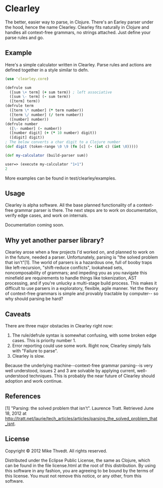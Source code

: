 # Clearley

The better, easier way to parse, in Clojure. There's an Earley parser under the hood,
hence the name Clearley.
Clearley fits naturally in Clojure and handles all context-free grammars,
no strings attached. Just define your parse rules and go.

## Example

Here's a simple calculator written in Clearley. Parse rules and actions
are defined together in a style similar to defn.

```clojure
(use 'clearley.core)

(defrule sum
  ([sum \+ term] (+ sum term)) ; left associative
  ([sum \- term] (- sum term))
  ([term] term))
(defrule term
  ([term \* number] (* term number))
  ([term \/ number] (/ term number))
  ([number] number))
(defrule number
  ([\- number] (- number))
  ([number digit] (+ (* 10 number) digit))
  ([digit] digit))
; The below converts a char digit to a Clojure number
(def digit (token-range \0 \9 (fn [c] (- (int c) (int \0)))))

(def my-calculator (build-parser sum))

user=> (execute my-calculator "1+1")
2
```

More examples can be found in test/clearley/examples.

## Usage

Clearley is alpha software. All the base planned functionality of a context-free
grammar parser is there. The next steps are to work on documentation,
verify edge cases, and work on internals.

Documentation coming soon.

## Why yet another parser library?

Clearley arose when a few projects I'd worked on, and planned to work on in the future,
needed a parser. Unfortunately, parsing is "the solved problem that isn't"[1].
The world of parsers is a hazardous one, full of booby traps like
left-recursion, "shift-reduce conflicts", lookahead sets, noncomposability of grammars;
and impeding you as you navigate this minefield are requirements to handle things
like tokenization, AST processing, and if you're unlucky a multi-stage build process.
This makes it difficult to use parsers in a exploratory, flexible, agile manner.
Yet the theory of context-free grammars is simple and provably tractable by computer--
so why should parsing be hard?

## Caveats

There are three major obstacles in Clearley right now:
1) The rule/defrule syntax is somewhat confusing, with some broken edge cases.
This is priority number 1.
2) Error reporting could use some work. Right now, Clearley simply fails with
"Failure to parse".
3) Clearley is slow.

Because the underlying machine--context-free grammar parsing--is very well understood,
issues 2 and 3 are solvable by applying current, well-understood techniques. This
is probably the near future of Clearley should adoption and work continue.

## References

[1] "Parsing: the solved problem that isn't". Laurence Tratt. Retrieved June 18, 2012 at
<http://tratt.net/laurie/tech_articles/articles/parsing_the_solved_problem_that_isnt>.

## License

Copyright © 2012 Mike Thvedt. All rights reserved.

Distributed under the Eclipse Public License, the same as Clojure,
which can be found in the file license.html at the root of this distribution.
By using this software in any fashion, you are agreeing to be bound by
the terms of this license.
You must not remove this notice, or any other, from this software.
